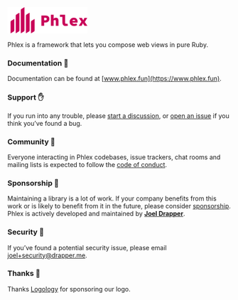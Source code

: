 <a href="https://www.phlex.fun"><img alt="Phlex logo" src="phlex_logo.png" width="180" /></a>

Phlex is a framework that lets you compose web views in pure Ruby.

### Documentation 📗

Documentation can be found at [www.phlex.fun](https://www.phlex.fun).

### Support ✋

If you run into any trouble, please [start a discussion](https://github.com/joeldrapper/phlex/discussions/new), or [open an issue](https://github.com/joeldrapper/phlex/issues/new) if you think you’ve found a bug.

### Community 🙌

Everyone interacting in Phlex codebases, issue trackers, chat rooms and mailing lists is expected to follow the [code of conduct](https://github.com/joeldrapper/phlex/blob/main/CODE_OF_CONDUCT.md).

### Sponsorship 💖

Maintaining a library is a lot of work. If your company benefits from this work or is likely to benefit from it in the future, please consider [sponsorship](https://github.com/sponsors/joeldrapper). Phlex is actively developed and maintained by **[Joel Drapper](https://github.com/sponsors/joeldrapper)**.

### Security 👮

If you’ve found a potential security issue, please email [joel+security@drapper.me](mailto:joel+security@drapper.me).

### Thanks 🙏

Thanks [Logology](https://www.logology.co) for sponsoring our logo.
